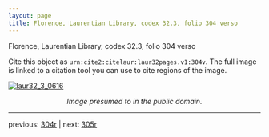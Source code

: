 ```yaml
---
layout: page
title: Florence, Laurentian Library, codex 32.3, folio 304 verso
---
```


Florence, Laurentian Library, codex 32.3, folio 304 verso

Cite this object as `urn:cite2:citelaur:laur32pages.v1:304v`.  The full image is linked to a citation tool you can use to cite regions of the image.

[![laur32_3_0616](http://www.homermultitext.org/iipsrv?IIIF=/project/homer/pyramidal/deepzoom/citelaur/laur32imgs/v1/laur32_3_0616.tif/full/800,/0/default.jpg)](http://www.homermultitext.org/ict2/?urn=urn:cite2:citelaur:laur32imgs.v1:laur32_3_0616) 

<p style="text-align: center; font-style: italic;">Image presumed to in the public domain.</p>

---

previous: [304r](../304r/) | next: [305r](../305r/)